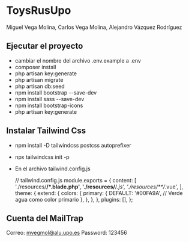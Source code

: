 # ToysRusUpo

Miguel Vega Molina, Carlos Vega Molina, Alejandro Vázquez Rodríguez

## Ejecutar el proyecto

- cambiar el nombre del archivo .env.example a .env
- composer install
- php artisan key:generate
- php artisan migrate
- php artisan db:seed
- npm install bootstrap --save-dev
- npm install sass --save-dev
- npm install bootstrap-icons
- php artisan key:generate

## Instalar Tailwind Css

- npm install -D tailwindcss postcss autoprefixer
- npx tailwindcss init -p
- En el archivo tailwind.config.js

  // tailwind.config.js
  module.exports = {
  content: [
  './resources/**/*.blade.php',
  './resources/**/*.js',
  './resources/**/*.vue',
  ],
  theme: {
  extend: {
  colors: {
  primary: {
  DEFAULT: '#00FA9A', // Verde agua como color primario
  },
  },
  },
  },
  plugins: [],
  };

## Cuenta del MailTrap

Correo: mvegmol@alu.upo.es
Password: 123456
